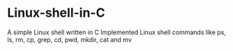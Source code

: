 # Linux-shell-in-C
A simple Linux shell written in C
Implemented Linux shell commands like ps, ls, rm, cp, grep, cd, pwd, mkdir, cat and mv
